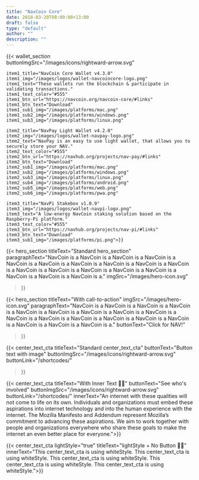 ```yaml
---
title: "NavCoin Core"
date: 2018-03-20T08:09:08+13:00
draft: false
type: "default"
author: ""
description: ""
---
```

{{< wallet_section    
    buttonImgSrc="/images/icons/rightward-arrow.svg"

    item1_title="NavCoin Core Wallet v4.3.0"
    item1_img="/images/logos/wallet-navcoincore-logo.png"
    item1_text="These wallets run the blockchain & participate in validating transactions."
    item1_text_color="#555"
    item1_btn_url="https://navcoin.org/navcoin-core/#links"
    item1_btn_text="Download"
    item1_sub1_img="/images/platforms/mac.png"
    item1_sub2_img="/images/platforms/windows.png"
    item1_sub3_img="/images/platforms/linux.png"
    
    item2_title="NavPay Light Wallet v4.2.0"
    item2_img="/images/logos/wallet-navpay-logo.png"
    item2_text="NavPay is an easy to use light wallet, that allows you to securely store your NAV."
    item2_text_color="#555"
    item2_btn_url="https://navhub.org/projects/nav-pay/#links"
    item2_btn_text="Download"
    item2_sub1_img="/images/platforms/mac.png"
    item2_sub2_img="/images/platforms/windows.png"
    item2_sub3_img="/images/platforms/linux.png"
    item2_sub4_img="/images/platforms/android.png"
    item2_sub5_img="/images/platforms/web.png"
    item2_sub6_img="/images/platforms/pwa.png"
    
    item3_title="NavPi Stakebox v1.0.9"
    item3_img="/images/logos/wallet-navpi-logo.png"
    item3_text="A low-energy NavCoin staking solution based on the Raspberry-Pi platform."
    item3_text_color="#555"
    item3_btn_url="https://navhub.org/projects/nav-pi/#links"
    item3_btn_text="Download"
    item3_sub1_img="/images/platforms/pi.png">}}

{{< hero_section
titleText="Standard hero_section"
paragraphText="NavCoin is a NavCoin is a NavCoin is a NavCoin is a NavCoin is a NavCoin is a NavCoin is a NavCoin is a NavCoin is a NavCoin is a NavCoin is a NavCoin is a NavCoin is a NavCoin is a NavCoin is a NavCoin is a NavCoin is a NavCoin is a."
imgSrc="/images/hero-icon.svg"
>}}

{{< hero_section
titleText="With call-to-action"
imgSrc="/images/hero-icon.svg"
paragraphText="NavCoin is a NavCoin is a NavCoin is a NavCoin is a NavCoin is a NavCoin is a NavCoin is a NavCoin is a NavCoin is a NavCoin is a NavCoin is a NavCoin is a NavCoin is a NavCoin is a NavCoin is a NavCoin is a NavCoin is a NavCoin is a."
buttonText="Click for NAV!"
>}}

{{< center_text_cta
    titleText="Standard center_text_cta"
    buttonText="Button text with image"
    buttonImgSrc="/images/icons/rightward-arrow.svg"
    buttonLink="/shortcodes/"
>}}

{{< center_text_cta
    titleText="With Inner Text 🙆‍♂️"
    buttonText="See who's involved"
    buttonImgSrc="/images/icons/rightward-arrow.svg"
    buttonLink="/shortcodes/"
    innerText="An internet with these qualities will not come to life on its own. Individuals and organizations must embed these aspirations into internet technology and into the human experience with the internet. The Mozilla Manifesto and Addendum represent Mozilla’s commitment to advancing these aspirations. We aim to work together with people and organizations everywhere who share these goals to make the internet an even better place for everyone.">}}

{{< center_text_cta
    lightStyle="true"
    titleText="lightStyle + No Button 🙅‍♀️"
    innerText="This center_text_cta is using whiteStyle. This center_text_cta is using whiteStyle. This center_text_cta is using whiteStyle. This center_text_cta is using whiteStyle. This center_text_cta is using whiteStyle.">}}
